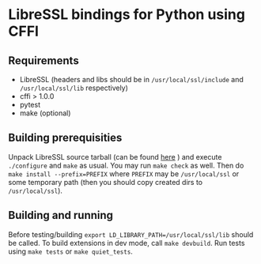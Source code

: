 LibreSSL bindings for Python using CFFI
=======================================

Requirements
------------

* LibreSSL (headers and libs should be in `/usr/local/ssl/include` and `/usr/local/ssl/lib` respectively)
* cffi > 1.0.0
* pytest
* make (optional)

Building prerequisities
-----------------------

Unpack LibreSSL source tarball (can be found
[here](http://ftp.openbsd.org/pub/OpenBSD/LibreSSL/libressl-2.3.1.tar.gz) ) and
execute `./configure` and `make` as usual.  You may run `make check` as well.
Then do `make install --prefix=PREFIX` where `PREFIX` may be `/usr/local/ssl`
or some temporary path (then you should copy created dirs to `/usr/local/ssl`).

Building and running
--------------------

Before testing/building `export LD_LIBRARY_PATH=/usr/local/ssl/lib` should be
called. To build extensions in dev mode, call `make devbuild`. Run tests using
`make tests` or `make quiet_tests`.
